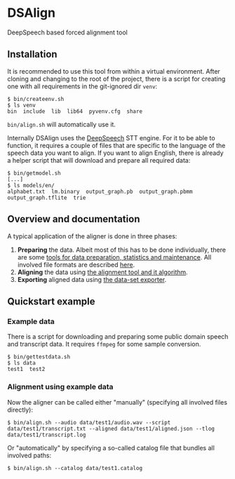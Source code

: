 # DSAlign
DeepSpeech based forced alignment tool

## Installation

It is recommended to use this tool from within a virtual environment.
After cloning and changing to the root of the project,
there is a script for creating one with all requirements in the git-ignored dir `venv`:

```shell script
$ bin/createenv.sh
$ ls venv
bin  include  lib  lib64  pyvenv.cfg  share
```

`bin/align.sh` will automatically use it.

Internally DSAlign uses the [DeepSpeech](https://github.com/mozilla/DeepSpeech/) STT engine.
For it to be able to function, it requires a couple of files that are specific to 
the language of the speech data you want to align.
If you want to align English, there is already a helper script that will download and prepare
all required data:

```shell script
$ bin/getmodel.sh 
[...]
$ ls models/en/
alphabet.txt  lm.binary  output_graph.pb  output_graph.pbmm  output_graph.tflite  trie
```

## Overview and documentation

A typical application of the aligner is done in three phases: 

 1. __Preparing__ the data. Albeit most of this has to be done individually,
    there are some [tools for data preparation, statistics and maintenance](doc/tools.md).
    All involved file formats are described [here](doc/files.md).
 2. __Aligning__ the data using [the alignment tool and it algorithm](doc/algo.md).
 3. __Exporting__ aligned data using [the data-set exporter](doc/export.md).

## Quickstart example

### Example data

There is a script for downloading and preparing some public domain speech and transcript data.
It requires `ffmpeg` for some sample conversion.

```shell script
$ bin/gettestdata.sh
$ ls data
test1  test2
```

### Alignment using example data

Now the aligner can be called either "manually" (specifying all involved files directly):

```shell script
$ bin/align.sh --audio data/test1/audio.wav --script data/test1/transcript.txt --aligned data/test1/aligned.json --tlog data/test1/transcript.log
```

Or "automatically" by specifying a so-called catalog file that bundles all involved paths:

```shell script
$ bin/align.sh --catalog data/test1.catalog
```
